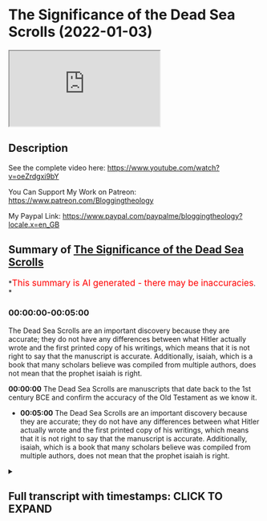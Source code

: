 # The Significance of the Dead Sea Scrolls (2022-01-03)

<iframe loading='lazy' allow='autoplay' src='https://www.youtube.com/embed/lm4b5lDSJKE'></iframe>

## Description

See the complete video here: <https://www.youtube.com/watch?v=oeZrdgxi9bY>

You Can Support My Work on Patreon:
<https://www.patreon.com/Bloggingtheology>

My Paypal Link:
<https://www.paypal.com/paypalme/bloggingtheology?locale.x=en_GB>

## Summary of [The Significance of the Dead Sea Scrolls](https://www.youtube.com/watch?v=lm4b5lDSJKE)

*<span style="color:red; font-size:125%">This summary is AI generated - there may be inaccuracies</span>. *

### <a onclick="modifyYTiframeseektime('0')">00:00:00-00:05:00</a>

The Dead Sea Scrolls are an important discovery because they are accurate; they do not have any differences between what Hitler actually wrote and the first printed copy of his writings, which means that it is not right to say that the manuscript is accurate. Additionally, isaiah, which is a book that many scholars believe was compiled from multiple authors, does not mean that the prophet isaiah is right.

**<a onclick="modifyYTiframeseektime('0')">00:00:00</a>** The Dead Sea Scrolls are manuscripts that date back to the 1st century BCE and confirm the accuracy of the Old Testament as we know it.

* **<a onclick="modifyYTiframeseektime('300')">00:05:00</a>** The Dead Sea Scrolls are an important discovery because they are accurate; they do not have any differences between what Hitler actually wrote and the first printed copy of his writings, which means that it is not right to say that the manuscript is accurate. Additionally, isaiah, which is a book that many scholars believe was compiled from multiple authors, does not mean that the prophet isaiah is right.

<details><summary><h2>Full transcript with timestamps: CLICK TO EXPAND</h2></summary>

<a onclick="modifyYTiframeseektime('2')">0:00:02</a> The significance of the Dead Sea Scrolls, now i'm
often told often hear from Christians who say
<a onclick="modifyYTiframeseektime('8')">0:00:08</a> the Dead Sea Scrolls they really took us much
further back in time and i got much earlier
<a onclick="modifyYTiframeseektime('12')">0:00:12</a> manuscripts and it confirms the Old Testament we
always had it's the same books the same content
<a onclick="modifyYTiframeseektime('19')">0:00:19</a> Isaiah is just the same Jeremiah's just the same
um is a is this true or not i mean what's really
<a onclick="modifyYTiframeseektime('26')">0:00:26</a> going on here is it more complicated than
that yeah no it's a very important it's a
<a onclick="modifyYTiframeseektime('30')">0:00:30</a> very important thing uh the destiny scrolls are
huge hugely important for all sorts of reasons
<a onclick="modifyYTiframeseektime('35')">0:00:35</a> um not just not just the copies of the bible by
the way but also the that tells us a lot about
<a onclick="modifyYTiframeseektime('41')">0:00:41</a> this group of jews who were in these kind of
monastic-like communities uh these they have
<a onclick="modifyYTiframeseektime('46')">0:00:46</a> scenes um but some some of the Dead Sea Scrolls
are biblical manuscripts and they are a huge find
<a onclick="modifyYTiframeseektime('52')">0:00:52</a> the reason is because the Hebrew Bible that
we use today the people who use the hebrew
<a onclick="modifyYTiframeseektime('58')">0:00:58</a> Bible actually in Hebrew and that are
translating the Hebrew Bible are basing
<a onclick="modifyYTiframeseektime('64')">0:01:04</a> their uh their translations on a manuscript that
was written around the year 1000 of the common era
<a onclick="modifyYTiframeseektime('70')">0:01:10</a> around 1 000 of the common era it's uh it
came from leningrad and so it's called codexis  
<a onclick="modifyYTiframeseektime('78')">0:01:18</a> jewish tribes in the middle ages when they
copied a manuscript they would destroy it
<a onclick="modifyYTiframeseektime('84')">0:01:24</a> because now they had a perfect copy of it
and they made sure the copy was perfect
<a onclick="modifyYTiframeseektime('90')">0:01:30</a> they had ways of doing that through the middle
ages the problem is what were scribes doing
<a onclick="modifyYTiframeseektime('95')">0:01:35</a> before the middle ages before they had these
rules well we had to guess they were getting
<a onclick="modifyYTiframeseektime('100')">0:01:40</a> it right and so um the dead sea scrolls were
discovered in 1947 and they have they include
<a onclick="modifyYTiframeseektime('109')">0:01:49</a> portions of every book of the hebrew bible except
for uh except for the book of uh esther esther
<a onclick="modifyYTiframeseektime('116')">0:01:56</a> yeah um because yeah it turns out god is not named
in esther and so that for some reason that book's
<a onclick="modifyYTiframeseektime('122')">0:02:02</a> not among the dead sea scrolls most of the scrolls
we have are not complete scrolls the isaiah scroll
<a onclick="modifyYTiframeseektime('128')">0:02:08</a> is a virtually complete scroll and it is very
very close in wording to the codex leningradensis
<a onclick="modifyYTiframeseektime('135')">0:02:15</a> right so that concept but that confirms the bible
we have today was historically accurate it was
<a onclick="modifyYTiframeseektime('141')">0:02:21</a> accurately transmitted no no it's got nothing to
do with it and so so i need to explain several
<a onclick="modifyYTiframeseektime('146')">0:02:26</a> things here because there's several points that
some people like overlook which is the first one
<a onclick="modifyYTiframeseektime('151')">0:02:31</a> people overlook that's true the isaiah scroll
but it's not true of other dead sea scrolls
<a onclick="modifyYTiframeseektime('156')">0:02:36</a> there are other dead sea scrolls the the scroll
of jeremiah that we have is um has a uh has
<a onclick="modifyYTiframeseektime('163')">0:02:43</a> differences from our jeremiah and the differences
from our jeremiah are like the differences that
<a onclick="modifyYTiframeseektime('170')">0:02:50</a> come to us from the greek translation of jeremiah
in the septuagint in the greek greek bible
<a onclick="modifyYTiframeseektime('176')">0:02:56</a> that version of jeremiah is 15 shorter than the
leningradensis 15 uh so that's not very accurate
<a onclick="modifyYTiframeseektime('189')">0:03:09</a> and so so it's not that everything is like
the isaiah scroll the isaiah scrolls like
<a onclick="modifyYTiframeseektime('194')">0:03:14</a> the isaiah scroll but it doesn't prove that's
why it's always mentioned it's always showcased
<a onclick="modifyYTiframeseektime('197')">0:03:17</a> oh look at isaiah is exactly the same
look at the perfection of transformation
<a onclick="modifyYTiframeseektime('202')">0:03:22</a> that's my first point that this this manuscript
by isaiah was written a thousand years before
<a onclick="modifyYTiframeseektime('206')">0:03:26</a> leningrad's it's accurate but the others are
not the same second point um isaiah the prophet
<a onclick="modifyYTiframeseektime('214')">0:03:34</a> was writing isaiah jerusalem was living in the
8th century bce so that means we don't have any
<a onclick="modifyYTiframeseektime('222')">0:03:42</a> manuscripts for the first over 700 years so
the fact that you have a manuscript that from
<a onclick="modifyYTiframeseektime('229')">0:03:49</a> say say the year one to the year 1000 you can
show that isaiah was copied accurately but our
<a onclick="modifyYTiframeseektime('236')">0:03:56</a> question is what about between the year 700 bce
and one now there's 700 years we have no evidence
<a onclick="modifyYTiframeseektime('245')">0:04:05</a> in hebrew no hebrew text so you can't say this
is exactly what isaiah wrote how would you know
<a onclick="modifyYTiframeseektime('250')">0:04:10</a> how much it got changed between 700 and the
dead sea scroll copy there's no way to know
<a onclick="modifyYTiframeseektime('256')">0:04:16</a> there are ways not good ways no no um
so that's that's second third thing
<a onclick="modifyYTiframeseektime('263')">0:04:23</a> even if even if we had everything that was
accurate in either any book the new testament
<a onclick="modifyYTiframeseektime('270')">0:04:30</a> or the new testament old testament even if
we had a manuscript even we had the original
<a onclick="modifyYTiframeseektime('275')">0:04:35</a> suppose we had the original of mark or suppose
we have the original of uh joshua we have the
<a onclick="modifyYTiframeseektime('281')">0:04:41</a> original that would have no bearing on the
question of whether it's accurate or not
<a onclick="modifyYTiframeseektime('289')">0:04:49</a> it would only have a bearing on
whether we know what the author wrote
<a onclick="modifyYTiframeseektime('293')">0:04:53</a> so the way i usually illustrate this is we
have we have millions of copies of mineconf  
<a onclick="modifyYTiframeseektime('303')">0:05:03</a> and they are accurate they i mean they might
not be active with what hitler actually wrote
<a onclick="modifyYTiframeseektime('310')">0:05:10</a> but they don't they don't have any differences
we know what the first printed copy looked like
<a onclick="modifyYTiframeseektime('316')">0:05:16</a> does that mean that it's accurate no it doesn't
mean that it's right it just means you know what
<a onclick="modifyYTiframeseektime('322')">0:05:22</a> he wrote the fact you know what somebody wrote
doesn't mean that what they wrote is right
<a onclick="modifyYTiframeseektime('326')">0:05:26</a> that's a different thing so those are three really
big points that shows that this argument just
<a onclick="modifyYTiframeseektime('330')">0:05:30</a> doesn't hold and any one of those three shows that
they've been hold three together forget it yeah
<a onclick="modifyYTiframeseektime('338')">0:05:38</a> it's not worse than that because a good example
of isaiah is now commonly accepted that yeah maybe
<a onclick="modifyYTiframeseektime('343')">0:05:43</a> the first 39 chapters of isaiah
were written by this prophet
<a onclick="modifyYTiframeseektime('346')">0:05:46</a> in isaiah from downtown jerusalem but it was
added to by maybe a second scribe or maybe a third
<a onclick="modifyYTiframeseektime('353')">0:05:53</a> scribe or scribes so we don't even even if you
dig up the book of isaiah that we have it today
<a onclick="modifyYTiframeseektime('359')">0:05:59</a> from 500 years ago 600 years ago it doesn't
mean we have the prophet isaiah's own words
<a onclick="modifyYTiframeseektime('364')">0:06:04</a> which many scholars were added to anyway yeah
yeah no it's very common to think that i isaiah
<a onclick="modifyYTiframeseektime('371')">0:06:11</a> and if there's really good reason for this isaiah
jerusalem wrote most of chapter 1 to 39 and then
<a onclick="modifyYTiframeseektime('376')">0:06:16</a> someone 150 years later wrote 40 to 50 55 50 yeah
55 then the other 56 and on and so you know it's
<a onclick="modifyYTiframeseektime('383')">0:06:23</a> a compilation uh no matter what but even if you
have isaiah's words again it doesn't it doesn't
<a onclick="modifyYTiframeseektime('390')">0:06:30</a> mean that he's right he might be right i mean
but that's a different it's a different question
<a onclick="modifyYTiframeseektime('396')">0:06:36</a> the fact you have an accurate manuscript is not
evidence that what the person said is accurate  

</details>
